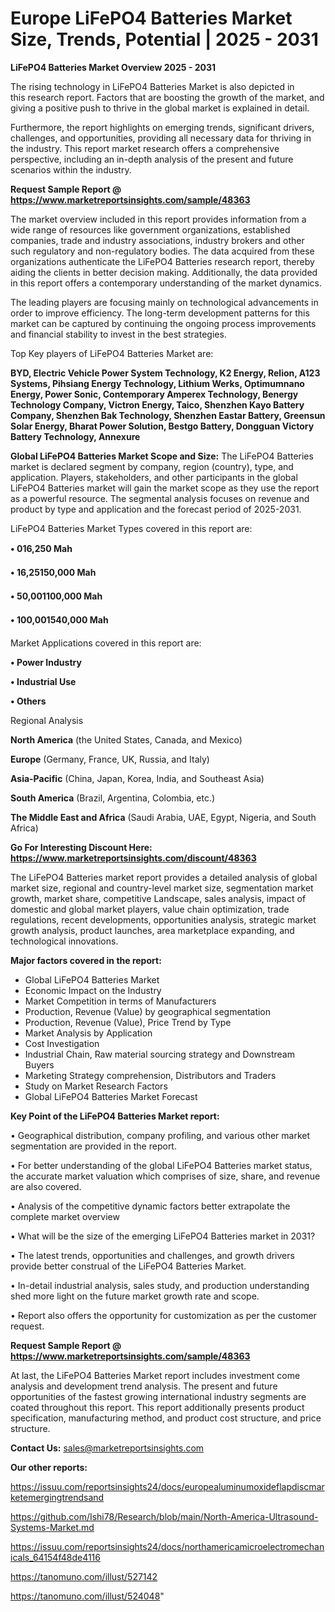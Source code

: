 # Europe LiFePO4 Batteries Market Size, Trends, Potential | 2025 - 2031

<Strong> LiFePO4 Batteries Market Overview 2025 - 2031</strong>

The rising technology in LiFePO4 Batteries Market is also depicted in this research report. Factors that are boosting the growth of the market, and giving a positive push to thrive in the global market is explained in detail.

Furthermore, the report highlights on emerging trends, significant drivers, challenges, and opportunities, providing all necessary data for thriving in the industry. This report market research offers a comprehensive perspective, including an in-depth analysis of the present and future scenarios within the industry.

<strong>Request Sample Report @ <a href=https://www.marketreportsinsights.com/sample/48363>https://www.marketreportsinsights.com/sample/48363</a></strong>

The market overview included in this report provides information from a wide range of resources like government organizations, established companies, trade and industry associations, industry brokers and other such regulatory and non-regulatory bodies. The data acquired from these organizations authenticate the LiFePO4 Batteries research report, thereby aiding the clients in better decision making. Additionally, the data provided in this report offers a contemporary understanding of the market dynamics.

The leading players are focusing mainly on technological advancements in order to improve efficiency. The long-term development patterns for this market can be captured by continuing the ongoing process improvements and financial stability to invest in the best strategies.

Top Key players of LiFePO4 Batteries Market are:

<strong>BYD, Electric Vehicle Power System Technology, K2 Energy, Relion, A123 Systems, Pihsiang Energy Technology, Lithium Werks, Optimumnano Energy, Power Sonic, Contemporary Amperex Technology, Benergy Technology Company, Victron Energy, Taico, Shenzhen Kayo Battery Company, Shenzhen Bak Technology, Shenzhen Eastar Battery, Greensun Solar Energy, Bharat Power Solution, Bestgo Battery, Dongguan Victory Battery Technology, Annexure</strong>

<strong><b>Global LiFePO4 Batteries Market Scope and Size:</b></strong>
The LiFePO4 Batteries market is declared segment by company, region (country), type, and application. Players, stakeholders, and other participants in the global LiFePO4 Batteries market will gain the market scope as they use the report as a powerful resource. The segmental analysis focuses on revenue and product by type and application and the forecast period of 2025-2031.

LiFePO4 Batteries Market Types covered in this report are:

<strong>•  016,250 Mah

•  16,25150,000 Mah

•  50,001100,000 Mah

•  100,001540,000 Mah</strong>

Market Applications covered in this report are:

<strong>•  Power Industry

•  Industrial Use

•  Others</strong> 

Regional Analysis

<strong>North America</strong> (the United States, Canada, and Mexico)

<strong>Europe</strong> (Germany, France, UK, Russia, and Italy)

<strong>Asia-Pacific</strong> (China, Japan, Korea, India, and Southeast Asia)

<strong>South America</strong> (Brazil, Argentina, Colombia, etc.)

<strong>The Middle East and Africa</strong> (Saudi Arabia, UAE, Egypt, Nigeria, and South Africa)

<strong>Go For Interesting Discount Here: <a href=https://www.marketreportsinsights.com/discount/48363>https://www.marketreportsinsights.com/discount/48363</a></strong>

The LiFePO4 Batteries market report provides a detailed analysis of global market size, regional and country-level market size, segmentation market growth, market share, competitive Landscape, sales analysis, impact of domestic and global market players, value chain optimization, trade regulations, recent developments, opportunities analysis, strategic market growth analysis, product launches, area marketplace expanding, and technological innovations.

<strong><b>Major factors covered in the report:</b></strong>
<ul>
  <li>Global LiFePO4 Batteries Market </li>
  <li>Economic Impact on the Industry</li>
  <li>Market Competition in terms of Manufacturers</li>
  <li>Production, Revenue (Value) by geographical segmentation</li>
  <li>Production, Revenue (Value), Price Trend by Type</li>
  <li>Market Analysis by Application</li>
  <li>Cost Investigation</li>
  <li>Industrial Chain, Raw material sourcing strategy and Downstream Buyers</li>
  <li>Marketing Strategy comprehension, Distributors and Traders</li>
  <li>Study on Market Research Factors</li>
  <li>Global LiFePO4 Batteries Market Forecast</li>
</ul>

<strong><b>Key Point of the LiFePO4 Batteries Market report:</b></strong>

• Geographical distribution, company profiling, and various other market segmentation are provided in the report.

• For better understanding of the global LiFePO4 Batteries market status, the accurate market valuation which comprises of size, share, and revenue are also covered.

• Analysis of the competitive dynamic factors better extrapolate the complete market overview

• What will be the size of the emerging LiFePO4 Batteries market in 2031?

• The latest trends, opportunities and challenges, and growth drivers provide better construal of the LiFePO4 Batteries Market.

• In-detail industrial analysis, sales study, and production understanding shed more light on the future market growth rate and scope.

• Report also offers the opportunity for customization as per the customer request.

<strong>Request Sample Report @ <a href=https://www.marketreportsinsights.com/sample/48363>https://www.marketreportsinsights.com/sample/48363</a></strong>

At last, the LiFePO4 Batteries Market report includes investment come analysis and development trend analysis. The present and future opportunities of the fastest growing international industry segments are coated throughout this report. This report additionally presents product specification, manufacturing method, and product cost structure, and price structure.

<strong>Contact Us:</strong>
sales@marketreportsinsights.com

<strong>Our other reports:</strong>

<a href=https://issuu.com/reportsinsights24/docs/europealuminumoxideflapdiscmarketemergingtrendsand>https://issuu.com/reportsinsights24/docs/europealuminumoxideflapdiscmarketemergingtrendsand</a>

<a href=https://github.com/Ishi78/Research/blob/main/North-America-Ultrasound-Systems-Market.md>https://github.com/Ishi78/Research/blob/main/North-America-Ultrasound-Systems-Market.md</a>

<a href=https://issuu.com/reportsinsights24/docs/northamericamicroelectromechanicals_64154f48de4116>https://issuu.com/reportsinsights24/docs/northamericamicroelectromechanicals_64154f48de4116</a>

<a href=https://tanomuno.com/illust/527142>https://tanomuno.com/illust/527142</a>

<a href=https://tanomuno.com/illust/524048>https://tanomuno.com/illust/524048</a>"
